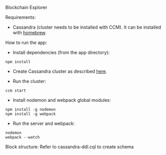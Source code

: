 Blockchain Explorer

Requirements:
- Cassandra (cluster needs to be installed with CCM).
It can be installed with [homebrew](http://brew.sh/).

How to run the app:
- Install dependencies (from the app directory):
```
npm install
```

- Create Cassandra cluster as described [here](https://github.com/pcmanus/ccm).

- Run the cluster:
```
ccm start
```

- Install nodemon and webpack global modules:
```
npm install -g nodemon
npm install -g webpack
```

- Run the server and webpack:
```
nodemon
webpack --watch
```

Block structure:
Refer to cassandra-ddl.cql to create schema
